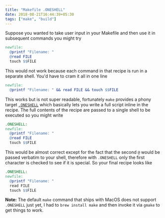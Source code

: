 ```yaml
---
title: "Makefile .ONESHELL"
date: 2018-08-21T16:44:39+05:30
tags: ["make", "build"]
---
```


Suppose you wanted to take user input in your Makefile and then use it in subsequent commands you might try

```Makefile
newfile:
  @printf "Filename: "
  @read FILE
  touch $$FILE
```

This would not work because each command in that recipe is run in a separate shell. You'd have to cram it all in one line

```Makefile
newfile:
  @printf "Filename: " && read FILE && touch $$FILE
```

This works but is not super readable, fortunately `make` provides a phony target [`.ONESHELL`](https://www.gnu.org/software/make/manual/html_node/One-Shell.html) which basically lets you write a full script inline in the recipe. The full contents of the recipe are passed to a single shell to be executed so you might write

```Makefile
.ONESHELL:
newfile:
  @printf "Filename: "
  @read FILE
  touch $$FILE
```

This would be almost correct except for the fact that the second `@` would be passed verbatim to your shell, therefore with `.ONESHELL` only the first character is checked to see if it is special. So your final recipe looks like

```Makefile
.ONESHELL:
newfile:
  @printf "Filename: "
  read FILE
  touch $$FILE
```

**Note:** The default `make` command that ships with MacOS does not support `.ONESHELL` just yet, I had to `brew install make` and then invoke it via `gmake` to get things to work.
<!--more-->
